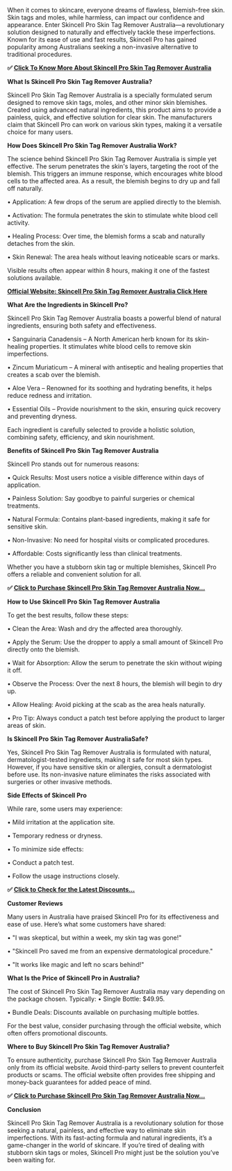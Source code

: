 When it comes to skincare, everyone dreams of flawless, blemish-free skin. Skin tags and moles, while harmless, can impact our confidence and appearance. Enter Skincell Pro Skin Tag Remover Australia—a revolutionary solution designed to naturally and effectively tackle these imperfections. Known for its ease of use and fast results, Skincell Pro has gained popularity among Australians seeking a non-invasive alternative to traditional procedures.

**✅ [Click To Know More About Skincell Pro Skin Tag Remover Australia](https://www.policesupplements.com/Order-Skincell-Pro-Skin-Tag-Remover-Australia/)**

**What Is Skincell Pro Skin Tag Remover Australia?**

Skincell Pro Skin Tag Remover Australia is a specially formulated serum designed to remove skin tags, moles, and other minor skin blemishes. Created using advanced natural ingredients, this product aims to provide a painless, quick, and effective solution for clear skin. The manufacturers claim that Skincell Pro can work on various skin types, making it a versatile choice for many users.

**How Does Skincell Pro Skin Tag Remover Australia Work?**

The science behind Skincell Pro Skin Tag Remover Australia is simple yet effective. The serum penetrates the skin's layers, targeting the root of the blemish. This triggers an immune response, which encourages white blood cells to the affected area. As a result, the blemish begins to dry up and fall off naturally.

•	Application: A few drops of the serum are applied directly to the blemish.

•	Activation: The formula penetrates the skin to stimulate white blood cell activity.

•	Healing Process: Over time, the blemish forms a scab and naturally detaches from the skin.

•	Skin Renewal: The area heals without leaving noticeable scars or marks.

Visible results often appear within 8 hours, making it one of the fastest solutions available.

**[Official Website: Skincell Pro Skin Tag Remover Australia Click Here](https://www.policesupplements.com/Order-Skincell-Pro-Skin-Tag-Remover-Australia/)**

**What Are the Ingredients in Skincell Pro?**

Skincell Pro Skin Tag Remover Australia boasts a powerful blend of natural ingredients, ensuring both safety and effectiveness.

•	Sanguinaria Canadensis – A North American herb known for its skin-healing properties. It stimulates white blood cells to remove skin imperfections.

•	Zincum Muriaticum – A mineral with antiseptic and healing properties that creates a scab over the blemish.

•	Aloe Vera – Renowned for its soothing and hydrating benefits, it helps reduce redness and irritation.

•	Essential Oils – Provide nourishment to the skin, ensuring quick recovery and preventing dryness.

Each ingredient is carefully selected to provide a holistic solution, combining safety, efficiency, and skin nourishment.

**Benefits of Skincell Pro Skin Tag Remover Australia**

Skincell Pro stands out for numerous reasons:

•	Quick Results: Most users notice a visible difference within days of application.

•	Painless Solution: Say goodbye to painful surgeries or chemical treatments.

•	Natural Formula: Contains plant-based ingredients, making it safe for sensitive skin.

•	Non-Invasive: No need for hospital visits or complicated procedures.

•	Affordable: Costs significantly less than clinical treatments.

Whether you have a stubborn skin tag or multiple blemishes, Skincell Pro offers a reliable and convenient solution for all.

**✅ [Click to Purchase Skincell Pro Skin Tag Remover Australia Now…](https://www.policesupplements.com/Order-Skincell-Pro-Skin-Tag-Remover-Australia/)**

**How to Use Skincell Pro Skin Tag Remover Australia**

To get the best results, follow these steps:

•	Clean the Area: Wash and dry the affected area thoroughly.

•	Apply the Serum: Use the dropper to apply a small amount of Skincell Pro directly onto the blemish.

•	Wait for Absorption: Allow the serum to penetrate the skin without wiping it off.

•	Observe the Process: Over the next 8 hours, the blemish will begin to dry up.

•	Allow Healing: Avoid picking at the scab as the area heals naturally.

•	Pro Tip: Always conduct a patch test before applying the product to larger areas of skin.

**Is Skincell Pro Skin Tag Remover AustraliaSafe?**

Yes, Skincell Pro Skin Tag Remover Australia is formulated with natural, dermatologist-tested ingredients, making it safe for most skin types. However, if you have sensitive skin or allergies, consult a dermatologist before use. Its non-invasive nature eliminates the risks associated with surgeries or other invasive methods.

**Side Effects of Skincell Pro**

While rare, some users may experience:

•	Mild irritation at the application site.

•	Temporary redness or dryness.

•	To minimize side effects:

•	Conduct a patch test.

•	Follow the usage instructions closely.

**✅ [Click to Check for the Latest Discounts...](https://www.policesupplements.com/Order-Skincell-Pro-Skin-Tag-Remover-Australia/)**

**Customer Reviews**

Many users in Australia have praised Skincell Pro for its effectiveness and ease of use. Here’s what some customers have shared:

•	"I was skeptical, but within a week, my skin tag was gone!"

•	"Skincell Pro saved me from an expensive dermatological procedure."

•	"It works like magic and left no scars behind!"

**What Is the Price of Skincell Pro in Australia?**

The cost of Skincell Pro Skin Tag Remover Australia may vary depending on the package chosen. Typically:
•	Single Bottle: $49.95.

•	Bundle Deals: Discounts available on purchasing multiple bottles.

For the best value, consider purchasing through the official website, which often offers promotional discounts.

**Where to Buy Skincell Pro Skin Tag Remover Australia?**

To ensure authenticity, purchase Skincell Pro Skin Tag Remover Australia only from its official website. Avoid third-party sellers to prevent counterfeit products or scams. The official website often provides free shipping and money-back guarantees for added peace of mind.

**✅ [Click to Purchase Skincell Pro Skin Tag Remover Australia Now…](https://www.policesupplements.com/Order-Skincell-Pro-Skin-Tag-Remover-Australia/)**

**Conclusion**

Skincell Pro Skin Tag Remover Australia is a revolutionary solution for those seeking a natural, painless, and effective way to eliminate skin imperfections. With its fast-acting formula and natural ingredients, it’s a game-changer in the world of skincare. If you’re tired of dealing with stubborn skin tags or moles, Skincell Pro might just be the solution you’ve been waiting for.
 
